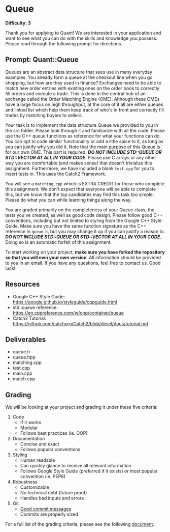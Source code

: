 # Queue

**Difficulty: 3**

Thank you for applying to Quant! We are interested in your application and want to see what you can do with the skills and knowledge you possess. Please read through the following prompt for directions.

## **Prompt: Quant::Queue**
Queues are an abstract data structure that sees use in many everyday examples. You already form a queue at the checkout line when you go shopping, but how are they used in finance? Exchanges need to be able to match new order entries with existing ones on the order book to correctly fill orders and execute a trade. This is done in the central hub of an exchange called the Order Matching Engine (OME). Although these OMEs have a large focus on high throughput, at the core of it all are either queues and linked list which help them keep track of who's in front and correctly fill trades by matching buyers to sellers.

Your task is to implement the data structure Queue we provided to you in the src folder. Please look through it and familiarize with all the code. Please use the C++ queue functions as reference for what your functions can do. You can opt to code similar functionality or add a little spice to it, as long as you can justify why you did it. Note that the main purpose of this Queue is for our own OME. This part is required. ***DO NOT INCLUDE STD::QUEUE OR STD::VECTOR AT ALL IN YOUR CODE***. Please use C arrays or any other way you are comfortable (and makes sense) that doesn't trivialize this assignment. Furthermore, we have included a blank `test.cpp` for you to insert tests in. This uses the Catch2 Framework.

You will see a `matching.cpp` which is EXTRA CREDIT for those who complete this assignment. We don't expect that everyone will be able to complete this, but we know that the top candidates may find this task too simple. Please do what you can while learning things along the way.

You are graded primarily on the completeness of your Queue class, the tests you've created, as well as good code design. Please follow good C++ conventions, including but not limited to styling from the Google C++ Style Guide. Make sure you have the same function signature as the C++ reference in `queue.h`, but you may change it up if you can justify a reason to. ***DO NOT INCLUDE STD::QUEUE OR STD::VECTOR AT ALL IN YOUR CODE***. Doing so is an automatic forfeit of this assignment. 


To start working on your project, **make sure you have forked the repository so that you will own your own version**. All information should be provided to you in an email. If you have any questions, feel free to contact us. Good luck!

## **Resources**
- Google C++ Style Guide: https://google.github.io/styleguide/cppguide.html
- std::queue reference: https://en.cppreference.com/w/cpp/container/queue
- Catch2 Tutorial: https://github.com/catchorg/Catch2/blob/devel/docs/tutorial.md

## **Deliverables**
- queue.h
- queue.hpp
- matching.cpp
- test.cpp
- main.cpp
- match.cpp

## **Grading**
We will be looking at your project and grading it under these five criteria:
1. Code
   - If it works
   - Modular
   - Follows best practices (ie. OOP)
2. Documentation
   - Concise and exact
   - Follows popular conventions
3. Styling
   - Human readable
   - Can quickly glance to receive all relevant information
   - Follows Google Style Guide (preferred if it exists) or most popular convention (ie. PEP8)
4. Robustness
   - Customizable
   - No technical debt (future proof)
   - Handles bad inputs and errors
5. Git
   - [Good commit messages](https://cbea.ms/git-commit/#seven-rules)
   - Commits are properly sized

For a full list of the grading criteria, please see the following [document](https://docs.google.com/spreadsheets/d/16CqSJSlch7w9q4_ZTiydKGk0T01rgvIEcHHwqsI_KSo/edit?usp=sharing). 